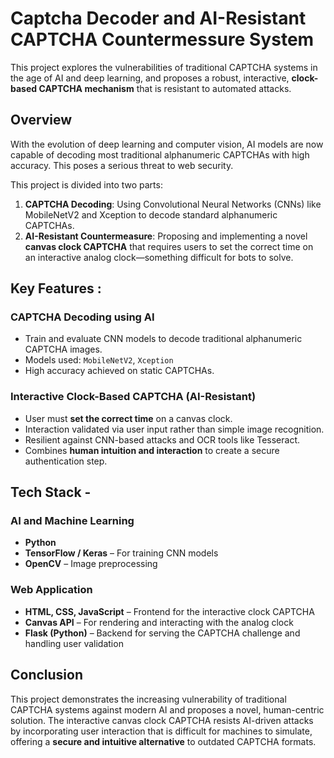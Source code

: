# Captcha Decoder and AI-Resistant CAPTCHA Countermessure System
This project explores the vulnerabilities of traditional CAPTCHA systems in the age of AI and deep learning, and proposes a robust, interactive, **clock-based CAPTCHA mechanism** that is resistant to automated attacks.

## Overview

With the evolution of deep learning and computer vision, AI models are now capable of decoding most traditional alphanumeric CAPTCHAs with high accuracy. This poses a serious threat to web security.

This project is divided into two parts:
1. **CAPTCHA Decoding**: Using Convolutional Neural Networks (CNNs) like MobileNetV2 and Xception to decode standard alphanumeric CAPTCHAs.
2. **AI-Resistant Countermeasure**: Proposing and implementing a novel **canvas clock CAPTCHA** that requires users to set the correct time on an interactive analog clock—something difficult for bots to solve.

## Key Features : 

### CAPTCHA Decoding using AI
- Train and evaluate CNN models to decode traditional alphanumeric CAPTCHA images.
- Models used: `MobileNetV2`, `Xception`
- High accuracy achieved on static CAPTCHAs.

### Interactive Clock-Based CAPTCHA (AI-Resistant)
- User must **set the correct time** on a canvas clock.
- Interaction validated via user input rather than simple image recognition.
- Resilient against CNN-based attacks and OCR tools like Tesseract.
- Combines **human intuition and interaction** to create a secure authentication step.

## Tech Stack - 

### AI and Machine Learning
- **Python**
- **TensorFlow / Keras** – For training CNN models
- **OpenCV** – Image preprocessing

### Web Application
- **HTML, CSS, JavaScript** – Frontend for the interactive clock CAPTCHA
- **Canvas API** – For rendering and interacting with the analog clock
- **Flask (Python)** – Backend for serving the CAPTCHA challenge and handling user validation

## Conclusion

This project demonstrates the increasing vulnerability of traditional CAPTCHA systems against modern AI and proposes a novel, human-centric solution. The interactive canvas clock CAPTCHA resists AI-driven attacks by incorporating user interaction that is difficult for machines to simulate, offering a **secure and intuitive alternative** to outdated CAPTCHA formats.

